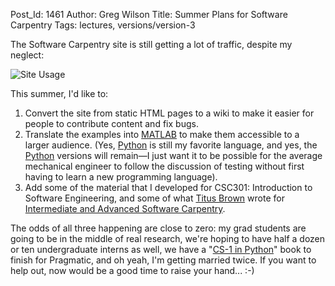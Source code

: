 Post_Id: 1461
Author: Greg Wilson
Title: Summer Plans for Software Carpentry
Tags: lectures, versions/version-3

<p>The Software Carpentry site is still getting a lot of traffic, despite my neglect:</p>
<p><img src="{{root_path}}/files/2008/04/usage.png" alt="Site Usage" /></p>
<p>This summer, I'd like to:</p>
<ol>
<li>Convert the site from static HTML pages to a wiki to make it easier for people to contribute content and fix bugs.</li>
<li>Translate the examples into <a href="http://www.mathworks.com">MATLAB</a> to make them accessible to a larger audience. (Yes, <a href="http://www.python.org">Python</a> is still my favorite language, and yes, the <a href="http://www.python.org">Python</a> versions will remain&mdash;I just want it to be possible for the average mechanical engineer to follow the discussion of testing without first having to learn a new programming language).</li>
<li>Add some of the material that I developed for CSC301: Introduction to Software Engineering, and some of what <a href="http://ivory.idyll.org/blog">Titus Brown</a> wrote for <a href="http://ivory.idyll.org/articles/advanced-swc/">Intermediate and Advanced Software Carpentry</a>.</li>
</ol>
<p>The odds of all three happening are close to zero: my grad students are going to be in the middle of real research, we're hoping to have half a dozen or ten undergraduate interns as well, we have a "<a href="http://pragprog.com/book/gwpy/practical-programming">CS-1 in Python</a>" book to finish for Pragmatic, and oh yeah, I'm getting married twice.  If you want to help out, now would be a good time to raise your hand... :-)</p>
